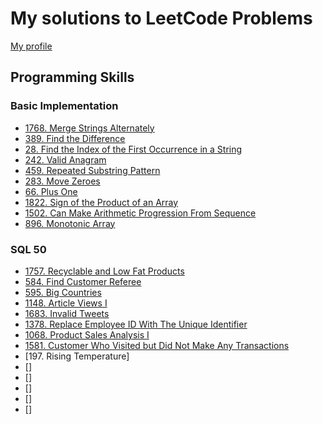 # My solutions to LeetCode Problems

[My profile][link1]

[link1]: https://leetcode.com/u/mirolyubovaalyona/


## Programming Skills

### Basic Implementation

- [1768. Merge Strings Alternately](/Programming%20Skills/1768.%20Merge%20Strings%20Alternately.php)
- [389. Find the Difference](/Programming%20Skills/389.%20Find%20the%20Difference.php)
- [28. Find the Index of the First Occurrence in a String](/Programming%20Skills/28.%20Find%20the%20Index%20of%20the%20First%20Occurrence%20in%20a%20String.php)
- [242. Valid Anagram](/Programming%20Skills/242.%20Valid%20Anagram.php)
- [459. Repeated Substring Pattern](/Programming%20Skills/459.%20Repeated%20Substring%20Pattern.php)
- [283. Move Zeroes](/Programming%20Skills/283.%20Move%20Zeroes.php)
- [66. Plus One](/Programming%20Skills/66.%20Plus%20One.php)
- [1822. Sign of the Product of an Array](/Programming%20Skills/1822.%20Sign%20of%20the%20Product%20of%20an%20Array.php)
- [1502. Can Make Arithmetic Progression From Sequence](/Programming%20Skills/1502.%20Can%20Make%20Arithmetic%20Progression%20From%20Sequence.php)
- [896. Monotonic Array](/Programming%20Skills/896.%20Monotonic%20Array.php)

### SQL 50

- [1757. Recyclable and Low Fat Products](/SQL%2050/1757.%20Recyclable%20and%20Low%20Fat%20Products.sql)
- [584. Find Customer Referee](/SQL%2050/584.%20Find%20Customer%20Referee.sql)
- [595. Big Countries](/SQL%2050/595.%20Big%20Countries.sql)
- [1148. Article Views I](/SQL%2050/1148.%20Article%20Views%20I.sql)
- [1683. Invalid Tweets](/SQL%2050/1683.%20Invalid%20Tweets.sql)
- [1378. Replace Employee ID With The Unique Identifier](/SQL%2050/1378.%20Replace%20Employee%20ID%20With%20The%20Unique%20Identifier.sql)
- [1068. Product Sales Analysis I](/SQL%2050/1068.%20Product%20Sales%20Analysis%20I.sql)
- [1581. Customer Who Visited but Did Not Make Any Transactions](/SQL%2050/1581.%20Customer%20Who%20Visited%20but%20Did%20Not%20Make%20Any%20Transactions.sql)
- [197. Rising Temperature]
- []
- []
- []
- []
- [] 
